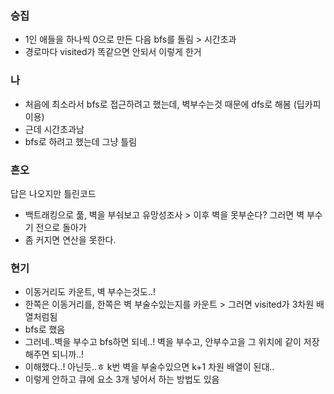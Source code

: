 ### 승집
- 1인 애들을 하나씩 0으로 만든 다음 bfs를 돌림 > 시간초과
- 경로마다 visited가 똑같으면 안되서 이렇게 한거

### 나
- 처음에 최소라서 bfs로 접근하려고 했는데, 벽부수는것 때문에 dfs로 해봄 (딥카피 이용)
- 근데 시간초과남
- bfs로 하려고 했는데 그냥 틀림

### 흔오
답은 나오지만 틀린코드
- 백트래킹으로 풂, 벽을 부숴보고 유망성조사 > 이후 벽을 못부순다? 그러면 벽 부수기 전으로 돌아가
- 좀 커지면 연산을 못한다.

### 현기
- 이동거리도 카운트, 벽 부수는것도..!
- 한쪽은 이동거리를, 한쪽은 벽 부술수있는지를 카운트 > 그러면 visited가 3차원 배열처럼됨
- bfs로 했음
- 그러네..벽을 부수고 bfs하면 되네..! 벽을 부수고, 안부수고을 그 위치에 같이 저장해주면 되니까..!
- 이해했다..! 아닌듯..ㅎ k번 벽을 부술수있으면 k+1 차원 배열이 된대..
- 이렇게 안하고 큐에 요소 3개 넣어서 하는 방법도 있음
